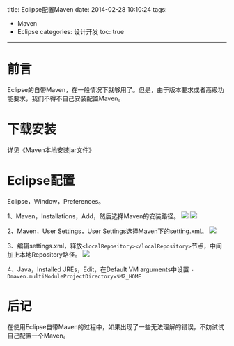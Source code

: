 title: Eclipse配置Maven
date: 2014-02-28 10:10:24
tags:
- Maven
- Eclipse
categories: 设计开发
toc: true
---

# 前言
Eclipse的自带Maven，在一般情况下就够用了。但是，由于版本要求或者高级功能要求，我们不得不自己安装配置Maven。

# 下载安装
详见《Maven本地安装jar文件》

# Eclipse配置
Eclipse，Window，Preferences。
<!--more-->

1、Maven，Installations，Add，然后选择Maven的安装路径。
![](http://7oxjrx.com1.z0.glb.clouddn.com/@/imgs/maven/eclipse/add.jpg)
![](http://7oxjrx.com1.z0.glb.clouddn.com/@/imgs/maven/eclipse/installations.jpg)

2、Maven，User Settings，User Settings选择Maven下的setting.xml。
![](http://7oxjrx.com1.z0.glb.clouddn.com/@/imgs/maven/eclipse/usersettings.jpg)

3、编辑settings.xml，释放`<localRepository></localRepository>`节点，中间加上本地Repository路径。
![](http://7oxjrx.com1.z0.glb.clouddn.com/@/imgs/maven/eclipse/settings.jpg)

4、Java，Installed JREs，Edit，在Default VM arguments中设置
`-Dmaven.multiModuleProjectDirectory=$M2_HOME`

# 后记
在使用Eclipse自带Maven的过程中，如果出现了一些无法理解的错误，不妨试试自己配置一个Maven。